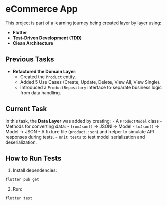 # eCommerce App 

This project is part of a learning journey being created layer by layer using:
- **Flutter**
- **Test-Driven Development (TDD)**
- **Clean Architecture**

## Previous Tasks

- **Refactored the Domain Layer**:
    - Created the `Product` entity.
    - Added 5 Use Cases (Create, Update, Delete, View All, View Single).
    - Introduced a `ProductRepository` interface to separate business logic from data handling.

## Current Task
In this task, the **Data Layer** was added by creating:
    - A `ProductModel` class
    - Methods for converting data:
        - `fromJson()` -> JSON -> Model
        - `toJson()` -> Model -> JSON
    - A fixture file (`product.json`) and helper to simulate API responses during tests.
    - `Unit tests` to test model serialization and deserialization.

## How to Run Tests
1. Install dependencies:
```bash
flutter pub get
```
2. Run:
```bash
flutter test
```
